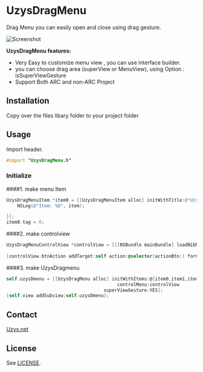UzysDragMenu
================

Drag Menu you can easily open and close using drag gesture.

![Screenshot](https://github.com/uzysjung/UzysDragMenu/raw/master/UzysDragMenu.png)

**UzysDragMenu features:**

* Very Easy to customize menu view , you can use interface builder.  
* you can choose drag area (superView or MenuView), using Option : isSuperViewGesture
* Support Both ARC and non-ARC Project

## Installation
Copy over the files libary folder to your project folder

## Usage

Import header.

``` objective-c
#import "UzysDragMenu.h"
```

### Initialize
####1. make menu Item

``` objective-c
UzysDragMenuItem *item0 = [[UzysDragMenuItem alloc] initWithTitle:@"UzysSlide Menu" image:[UIImage imageNamed:@"0.png"] action:^(UzysDragMenuItem *item) {
    NSLog(@"Item: %@", item);

}];
item0.tag = 0;
```

####2. make controlview

``` objective-c
UzysDragMenuControlView *controlView = [[[NSBundle mainBundle] loadNibNamed:@"UzysDragMenuControlView" owner:self options:nil] lastObject];
    
[controlView.btnAction addTarget:self action:@selector(actionBtn:) forControlEvents:UIControlEventTouchUpInside];
```

####3. make UzysDragmenu
``` objective-c
self.uzysDmenu = [[UzysDragMenu alloc] initWithItems:@[item0,item1,item2]
                                         controlMenu:controlView
                                    superViewGesture:YES];
[self.view addSubview:self.uzysDmenu];
```

## Contact

[Uzys.net](http://uzys.net)

## License

See [LICENSE](https://github.com/uzysjung/UzysDragMenu/blob/master/MIT-LICENSE.txt).
